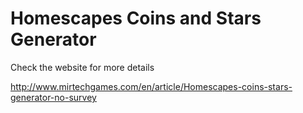 # Homescapes Coins and Stars Generator
Check the website for more details

http://www.mirtechgames.com/en/article/Homescapes-coins-stars-generator-no-survey
